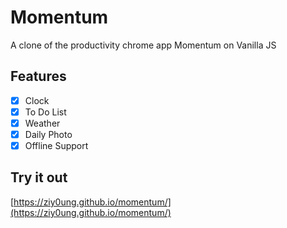 # Momentum

A clone of the productivity chrome app Momentum on Vanilla JS

## Features

- [x] Clock
- [x] To Do List
- [x] Weather
- [x] Daily Photo
- [x] Offline Support

## Try it out

[https://ziy0ung.github.io/momentum/](https://ziy0ung.github.io/momentum/)
